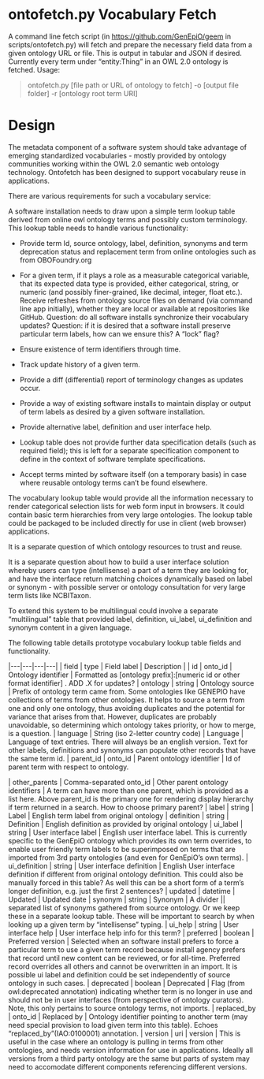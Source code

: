 # ontofetch.py Vocabulary Fetch

A command line fetch script (in https://github.com/GenEpiO/geem in scripts/ontofetch.py) will fetch and prepare the necessary field data from a given ontology URL or file. This is output in tabular and JSON if desired. Currently every term under “entity:Thing” in an OWL 2.0 ontology is fetched. Usage:

> ontofetch.py [file path or URL of ontology to fetch] -o [output file folder] -r [ontology root term URI]


# Design

The metadata component of a software system should take advantage of emerging standardized vocabularies - mostly provided by ontology communities working within the OWL 2.0 semantic web ontology technology.  Ontofetch has been designed to support vocabulary reuse in applications.

There are various requirements for such a vocabulary service:

A software installation needs to draw upon a simple term lookup table derived from online owl ontology terms and possibly custom terminology.  This lookup table needs to handle various functionality:

- Provide term Id, source ontology, label, definition, synonyms and term deprecation status and replacement term from online ontologies such as from OBOFoundry.org

- For a given term, if it plays a role as a measurable categorical variable, that its expected data type is provided, either categorical, string, or numeric (and possibly finer-grained, like decimal, integer, float etc.).
Receive refreshes from ontology source files on demand (via command line app initially), whether they are local or available at repositories like GitHub.
Question: do all software installs synchronize their vocabulary updates?
Question: if it is desired that a software install preserve particular term labels, how can we ensure this? A “lock” flag?

- Ensure existence of term identifiers through time.

- Track update history of a given term.

- Provide a diff (differential) report of terminology changes as updates occur.

- Provide a way of existing software installs to maintain display or output of term labels as desired by a given software installation.

- Provide alternative label, definition and user interface help.

- Lookup table does not provide further data specification details (such as required field); this is left for a separate specification component to define in the context of software template specifications.

- Accept terms minted by software itself (on a temporary basis) in case where reusable ontology terms can’t be found elsewhere.


The vocabulary lookup table would provide all the information necessary to render categorical selection lists for web form input in browsers. It could contain basic term hierarchies from very large ontologies. The lookup table could be packaged to be included directly for use in client (web browser) applications. 

It is a separate question of which ontology resources to trust and reuse.

It is a separate question about how to build a user interface solution whereby users can type (intellisense) a part of a term they are looking for, and have the interface return matching choices dynamically based on label or synonym - with possible server or ontology consultation for very large term lists like NCBITaxon.

To extend this system to be multilingual could involve a separate “multilingual” table that provided label, definition, ui_label, ui_definition and synonym content in a given language.

The following table details prototype vocabulary lookup table fields and functionality.

|---|---|---|---|
| field | type | Field label | Description |
| id | onto_id | Ontology identifier | Formatted as [ontology prefix]:[numeric id or other format identifier] .  ADD .X for updates?
| ontology | string | Ontology source | Prefix of ontology term came from. Some ontologies like GENEPIO have collections of terms from other ontologies. It helps to source a term from one and only one ontology, thus avoiding duplicates and the potential for variance that arises from that. However, duplicates are probably unavoidable, so determining which ontology takes priority, or how to merge, is a question.
| language | String (iso 2-letter country code) | Language | Language of text entries.  There will always be an english version. Text for other labels, definitions and synonyms can populate other records that have the same term id.
| parent_id | onto_id | Parent ontology identifier | Id of parent term with respect to ontology.

| other_parents | Comma-separated onto_id | Other parent ontology identifiers | A term can have more than one parent, which is provided as a list here. Above parent_id is the primary one for rendering display hierarchy if term returned in a search. How to choose primary parent?
| label | string | Label | English term label from original ontology
| definition | string | Definition | English definition as provided by original ontology
| ui_label | string | User interface label | English user interface label.  This is currently specific to the GenEpiO ontology which provides its own term overrides, to enable user friendly term labels to be superimposed on terms that are imported from 3rd party ontologies (and even for GenEpiO’s own terms).
| ui_definition | string | User interface definition | English User interface definition if different from original ontology definition. This could also be manually forced in this table? As well this can be a short form of a term’s longer definition, e.g. just the first 2 sentences?
| updated | datetime | Updated | Updated date
| synonym | string | Synonym | A divider || separated list of synonyms gathered from source ontology.  Or we keep these in a separate lookup table. These will be important to search by when looking up a given term by “intellisense” typing.
| ui_help | string | User interface help | User interface help info for this term?
| preferred | boolean | Preferred version | Selected when an software install prefers to force a particular term to use a given term record because install agency prefers that record until new content can be reviewed, or for all-time. Preferred record overrides all others and cannot be overwritten in an import. It is possible ui label and definition could be set independently of source ontology in such cases.
| deprecated | boolean | Deprecated | Flag (from owl:deprecated annotation) indicating whether term is no longer in use and should not be in user interfaces (from perspective of ontology curators).  Note, this only pertains to source ontology terms, not imports.
| replaced_by | onto_id | Replaced by | Ontology identifier pointing to another term (may need special provision to load given term into this table). Echoes “replaced_by”(IAO:0100001) annotation.
| version | uri | version | This is useful in the case where an ontology is pulling in terms from other ontologies, and needs version information for use in applications. Ideally all versions from a third party ontology are the same but parts of system may need to accomodate different components referencing different versions.

